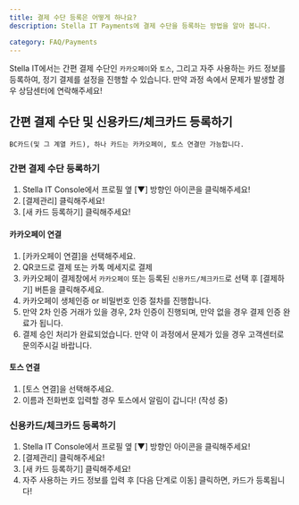 ```yaml
---
title: 결제 수단 등록은 어떻게 하나요?
description: Stella IT Payments에 결제 수단을 등록하는 방법을 알아 봅니다.

category: FAQ/Payments
---
```


Stella IT에서는 간편 결제 수단인 `카카오페이`와 `토스`, 그리고 자주 사용하는 카드 정보를 등록하여, 정기 결제를 설정을 진행할 수 있습니다.
만약 과정 속에서 문제가 발생할 경우 상담센터에 연락해주세요!

## 간편 결제 수단 및 신용카드/체크카드 등록하기
``BC카드(및 그 계열 카드), 하나 카드는 카카오페이, 토스 연결만 가능합니다. ``

### 간편 결제 수단 등록하기
1. Stella IT Console에서 프로필 옆 [▼] 방향인 아이콘을 클릭해주세요!
2. [결제관리] 클릭해주세요!
3. [새 카드 등록하기] 클릭해주세요!

#### 카카오페이 연결
1. [카카오페이 연결]을 선택해주세요.
2. QR코드로 결제 또는 카톡 메세지로 결제 
3. 카카오페이 결제창에서 ``카카오페이`` 또는 등록된 ``신용카드/체크카드``로 선택 후 [결제하기] 버튼을 클릭해주세요.
4. 카카오페이 생체인증 or 비밀번호 인증 절차를 진행합니다.
5. 만약 2차 인증 거래가 있을 경우, 2차 인증이 진행되며, 만약 없을 경우 결제 인증 완료가 됩니다.
6. 결제 승인 처리가 완료되었습니다.
만약 이 과정에서 문제가 있을 경우 고객센터로 문의주시길 바랍니다. 

#### 토스 연결
1. [토스 연결]을 선택해주세요.
2. 이름과 전화번호 입력할 경우 토스에서 알림이 갑니다!
(작성 중)

### 신용카드/체크카드 등록하기
1. Stella IT Console에서 프로필 옆 [▼] 방향인 아이콘을 클릭해주세요!
2. [결제관리] 클릭해주세요!
3. [새 카드 등록하기] 클릭해주세요!
4. 자주 사용하는 카드 정보를 입력 후 [다음 단계로 이동] 클릭하면, 카드가 등록됩니다!
